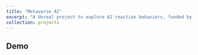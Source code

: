 ```yaml
---
title: "Metaverse AI"
excerpt: "A Unreal project to explore AI reaction behaviors, funded by 2021 Tech Future at Tencent."
collection: projects
---
```


## Demo
